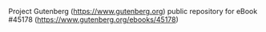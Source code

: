 Project Gutenberg (https://www.gutenberg.org) public repository for eBook #45178 (https://www.gutenberg.org/ebooks/45178)
